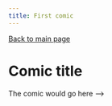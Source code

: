 ```yaml
---
title: First comic
---
```


[Back to main page](https://maburke.github.io/Blackdragonpencraft/)

# Comic title

The comic would go here -->
